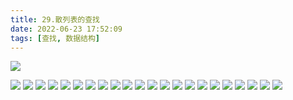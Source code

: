 ```yaml
---
title: 29.散列表的查找
date: 2022-06-23 17:52:09
tags: [查找, 数据结构]
---
```


![](http://codekenan.icu/img/1.基本思想.png)
<!--more-->
![](http://codekenan.icu/img/2.查找.png)
![](http://codekenan.icu/img/3.散列方法.png)
![](http://codekenan.icu/img/4.散列表.png)
![](http://codekenan.icu/img/5.冲突.png)
![](http://codekenan.icu/img/6.构造方法.png)
![](http://codekenan.icu/img/7.考虑因素.png)
![](http://codekenan.icu/img/8.构造方法.png)
![](http://codekenan.icu/img/9.直接定址法.png)
![](http://codekenan.icu/img/10.除留余数法.png)
![](http://codekenan.icu/img/11.解决冲突的方法.png)
![](http://codekenan.icu/img/12.开放定址法.png)
![](http://codekenan.icu/img/13.线性探测法.png)
![](http://codekenan.icu/img/14.二次探测法.png)
![](http://codekenan.icu/img/15.伪随机探测法.png)
![](http://codekenan.icu/img/16.链地址法.png)
![](http://codekenan.icu/img/17.步骤.png)
![](http://codekenan.icu/img/18.链地址法的优点.png)
![](http://codekenan.icu/img/19.散列表查找示例.png)
![](http://codekenan.icu/img/19.散列表查找示例2.png)
![](http://codekenan.icu/img/20.查找效率分析.png)
![](http://codekenan.icu/img/20.查找效率分析2.png)
![](http://codekenan.icu/img/21.几点结论.png)